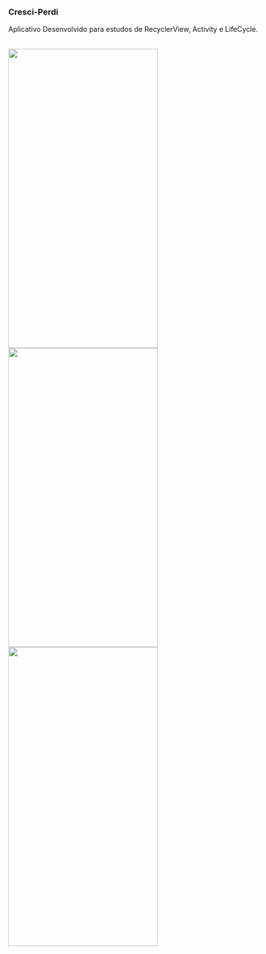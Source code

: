 ### Cresci-Perdi
<p>Aplicativo Desenvolvido para estudos de RecyclerView, Activity e LifeCycle.</p>
<div style="display: inline_block" >
  <br>
  <img align="center" height="600" width="300"  src="https://github.com/rosianeclemente/Cresci-Perdi/blob/master/Screenshot_20210824_125111.png">
  <img align="center" height="600" width="300"  src="https://github.com/rosianeclemente/Cresci-Perdi/blob/master/Screenshot_20210824_133652.png">
  <img align="center" height="600" width="300"  src="https://github.com/rosianeclemente/Cresci-Perdi/blob/master/Screenshot_20210824_133703.png">
</div>
